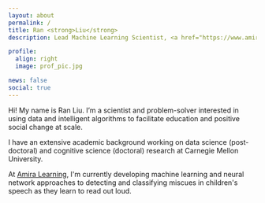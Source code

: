 ```yaml
---
layout: about
permalink: /
title: Ran <strong>Liu</strong>
description: Lead Machine Learning Scientist, <a href="https://www.amiralearning.com/" target="blank">Amira Learning</a>.

profile:
  align: right
  image: prof_pic.jpg

news: false
social: true
---
```


Hi!  My name is Ran Liu.  I’m a scientist and problem-solver interested in using data and intelligent algorithms to facilitate education and positive social change at scale.

I have an extensive academic background working on data science (post-doctoral) and cognitive science (doctoral) research at Carnegie Mellon University.

At <a href="https://www.amiralearning.com/" target="blank">Amira Learning</a>, I'm currently developing machine learning and neural network approaches to detecting and classifying miscues in children's speech as they learn to read out loud.
